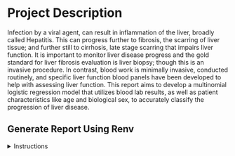 # Project Description

Infection by a viral agent, can result in inflammation of the liver, broadly called Hepatitis. This can progress further to fibrosis, the scarring of liver tissue; and further still to cirrhosis, late stage scarring that impairs liver function. It is important to monitor liver disease progress and the gold standard for liver fibrosis evaluation is liver biopsy; though this is an invasive procedure. In contrast, blood work is minimally invasive, conducted routinely, and specific liver function blood panels have been developed to help with assessing liver function. This report aims to develop a multinomial logistic regression model that utilizes blood lab results, as well as patient characteristics like age and biological sex, to accurately classify the progression of liver disease.

## Generate Report Using Renv
<details>
  <summary>Instructions</summary>
  
  ### Necessary Programs
  For this analysis it is necessary to have R and the libcairo2-dev package installed on Ubuntu.
  You can use the following code to install the libcairo2-dev package.
  ```bash
  sudo apt-get update -y
  sudo apt-get install -y libcairo2-dev
  ```

  ### Restore Package Environment
  Prior to executing the analysis, navigate to the `LiverDiseaseML` directory and start an R session
  ```bash
  R
  ```
  In the R session, run the following to restore the package environment
  ```R
  renv::restore()
  ```
  There may be a lot of output. Please note any errors or warnings of uninstalled packages that come up.
  Quit the R session once this step is completed.
  ```R
  q()
  ```
  ### Execute Analysis
  To execute the analysis, from the `LiverDiseaseML` directory, run the following
  ``` bash
  Rscript -e "rmarkdown::render('FinalProject.Rmd', output_file = 'Output/MLReport.pdf', quiet = TRUE)"
  ```
  This will create in the `LiverDiseaseML/Output` directory, a file called `MLReport.pdf` which contains a report of the findings.
  Please note that any errors about convergence can be ignored.
</details>

